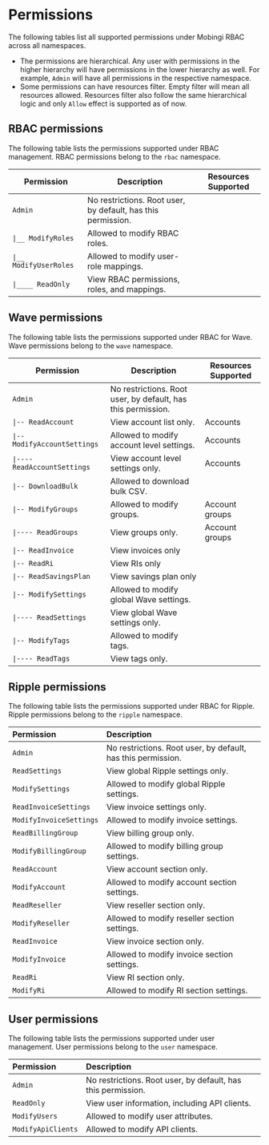 # Permissions

The following tables list all supported permissions under Mobingi RBAC across all namespaces.

- The permissions are hierarchical. Any user with permissions in the higher hierarchy will have permissions in the lower hierarchy as well. For example, `Admin` will have all permissions in the respective namespace.
- Some permissions can have resources filter. Empty filter will mean all resources allowed. Resources filter also follow the same hierarchical logic and only `Allow` effect is supported as of now.

## RBAC permissions

The following table lists the permissions supported under RBAC management. RBAC permissions belong to the `rbac` namespace.

| Permission             | Description                                                  | Resources Supported |
| ---------------------- | ------------------------------------------------------------ | ------------------- |
| `Admin`                | No restrictions. Root user, by default, has this permission. |                     |
| `\|__ ModifyRoles`     | Allowed to modify RBAC roles.                                |                     |
| `\|__ ModifyUserRoles` | Allowed to modify user-role mappings.                        |                     |
| `\|____ ReadOnly`      | View RBAC permissions, roles, and mappings.                  |                     |

## Wave permissions

The following table lists the permissions supported under RBAC for Wave. Wave permissions belong to the `wave` namespace.

| Permission                   | Description                                                  | Resources Supported |
| ---------------------------- | ------------------------------------------------------------ | ------------------- |
| `Admin`                      | No restrictions. Root user, by default, has this permission. |                     |
| `\|-- ReadAccount`           | View account list only.                                      | Accounts            |
| `\|-- ModifyAccountSettings` | Allowed to modify account level settings.                    | Accounts            |
| `\|---- ReadAccountSettings` | View account level settings only.                            | Accounts            |
| `\|-- DownloadBulk`          | Allowed to download bulk CSV.                                |                     |
| `\|-- ModifyGroups`          | Allowed to modify groups.                                    | Account groups      |
| `\|---- ReadGroups`          | View groups only.                                            | Account groups      |
| `\|-- ReadInvoice`           | View invoices only                                           |                     |
| `\|-- ReadRi`                | View RIs only                                                |                     |
| `\|-- ReadSavingsPlan`       | View savings plan only                                       |                     |
| `\|-- ModifySettings`        | Allowed to modify global Wave settings.                      |                     |
| `\|---- ReadSettings`        | View global Wave settings only.                              |                     |
| `\|-- ModifyTags`            | Allowed to modify tags.                                      |                     |
| `\|---- ReadTags`            | View tags only.                                              |                     |

## Ripple permissions

The following table lists the permissions supported under RBAC for Ripple. Ripple permissions belong to the `ripple` namespace.

| Permission              | Description                                                  |
| :---------------------- | :----------------------------------------------------------- |
| `Admin`                 | No restrictions. Root user, by default, has this permission. |
| `ReadSettings`          | View global Ripple settings only.                            |
| `ModifySettings`        | Allowed to modify global Ripple settings.                    |
| `ReadInvoiceSettings`   | View invoice settings only.                                  |
| `ModifyInvoiceSettings` | Allowed to modify invoice settings.                          |
| `ReadBillingGroup`      | View billing group only.                                     |
| `ModifyBillingGroup`    | Allowed to modify billing group settings.                    |
| `ReadAccount`           | View account section only.                                   |
| `ModifyAccount`         | Allowed to modify account section settings.                  |
| `ReadReseller`          | View reseller section only.                                  |
| `ModifyReseller`        | Allowed to modify reseller section settings.                 |
| `ReadInvoice`           | View invoice section only.                                   |
| `ModifyInvoice`         | Allowed to modify invoice section settings.                  |
| `ReadRi`                | View RI section only.                                        |
| `ModifyRi`              | Allowed to modify RI section settings.                       |

## User permissions

The following table lists the permissions supported under user management. User permissions belong to the `user` namespace.

| Permission         | Description                                                  |
| :----------------- | :----------------------------------------------------------- |
| `Admin`            | No restrictions. Root user, by default, has this permission. |
| `ReadOnly`         | View user information, including API clients.                |
| `ModifyUsers`      | Allowed to modify user attributes.                           |
| `ModifyApiClients` | Allowed to modify API clients.                               |
